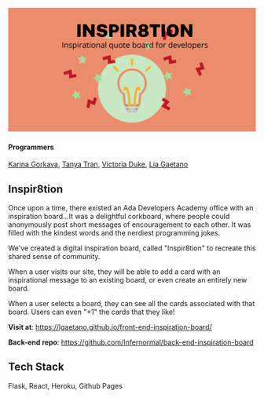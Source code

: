 ![Banner](public/Inspir8tion_Board_Banner.png)
#### Programmers
<a href="https://github.com/Infernormal">Karina Gorkava</a>,
<a href="https://github.com/tt-ht">Tanya Tran</a>,
<a href="https://github.com/VictoriaDuke">Victoria Duke</a>,
<a href="https://github.com/lgaetano">Lia Gaetano</a>

## Inspir8tion
Once upon a time, there existed an Ada Developers Academy office with an inspiration board...It was a delightful corkboard, where people could anonymously post short messages of encouragement to each other. It was filled with the kindest words and the nerdiest programming jokes.

We've created a digital inspiration board, called "Inspir8tion" to recreate this shared sense of community. 

When a user visits our site, they will be able to add a card with an inspirational message to an existing board, or even create an entirely new board. 

When a user selects a board, they can see all the cards associated with that board. Users can even "+1" the cards that they like!

**Visit at**: https://lgaetano.github.io/front-end-inspiration-board/ 

**Back-end repo**: https://github.com/Infernormal/back-end-inspiration-board

## Tech Stack

Flask, React, Heroku, Github Pages

